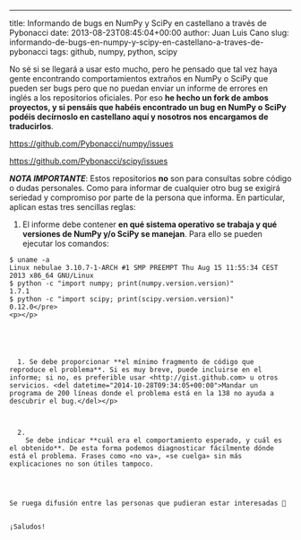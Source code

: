 ---
title: Informando de bugs en NumPy y SciPy en castellano a través de Pybonacci
date: 2013-08-23T08:45:04+00:00
author: Juan Luis Cano
slug: informando-de-bugs-en-numpy-y-scipy-en-castellano-a-traves-de-pybonacci
tags: github, numpy, python, scipy

No sé si se llegará a usar esto mucho, pero he pensado que tal vez haya gente encontrando comportamientos extraños en NumPy o SciPy que pueden ser bugs pero que no puedan enviar un informe de errores en inglés a los repositorios oficiales. Por eso **he hecho un fork de ambos proyectos, y si pensáis que habéis encontrado un bug en NumPy o SciPy podéis decírnoslo en castellano aquí y nosotros nos encargamos de traducirlos**.

<https://github.com/Pybonacci/numpy/issues>
  
<https://github.com/Pybonacci/scipy/issues>

_**NOTA IMPORTANTE**_: Estos repositorios **no** son para consultas sobre código o dudas personales. Como para informar de cualquier otro bug se exigirá seriedad y compromiso por parte de la persona que informa. En particular, aplican estas tres sencillas reglas:

  1. El informe debe contener **en qué sistema operativo se trabaja y qué versiones de NumPy y/o SciPy se manejan**. Para ello se pueden ejecutar los comandos:

    $ uname -a
    Linux nebulae 3.10.7-1-ARCH #1 SMP PREEMPT Thu Aug 15 11:55:34 CEST 2013 x86_64 GNU/Linux
    $ python -c "import numpy; print(numpy.version.version)"
    1.7.1
    $ python -c "import scipy; print(scipy.version.version)"
    0.12.0</pre>
    <p></p>
    
    
    
    
    
      1. Se debe proporcionar **el mínimo fragmento de código que reproduce el problema**. Si es muy breve, puede incluirse en el informe; si no, es preferible usar <http://gist.github.com> u otros servicios. <del datetime="2014-10-28T09:34:05+00:00">Mandar un programa de 200 líneas donde el problema está en la 138 no ayuda a descubrir el bug.</del></p>
        
    
    
      2. 
        Se debe indicar **cuál era el comportamiento esperado, y cuál es el obtenido**. De esta forma podemos diagnosticar fácilmente dónde está el problema. Frases como «no va», «se cuelga» sin más explicaciones no son útiles tampoco.
        
    
    
    
    Se ruega difusión entre las personas que pudieran estar interesadas 🙂
    
    
    ¡Saludos!